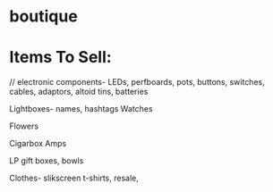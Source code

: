 # boutique
# Items To Sell:
// electronic components- 
LEDs, perfboards, pots, buttons, switches, cables, adaptors, altoid tins, batteries

Lightboxes- names, hashtags
Watches

Flowers

Cigarbox Amps

LP gift boxes, bowls

Clothes- slikscreen t-shirts, resale,


